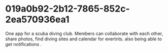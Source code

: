 # 019a0b92-2b12-7865-852c-2ea570936ea1
One app for a scuba diving club. Members can collaborate with each other, share photos, find diving sites and calendar for evertnts. also being able to get notifications .
